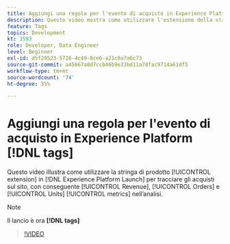 ```yaml
---
title: Aggiungi una regola per l'evento di acquisto in Experience Platform [!DNL tags]
description: Questo video mostra come utilizzare l'estensione della stringa di prodotto in [!DNL tags] per tenere traccia degli acquisti sul sito, con conseguente metrica Ricavi, Ordini e Unità nell'analisi.
feature: Tags
topics: Development
kt: 3593
role: Developer, Data Engineer
level: Beginner
exl-id: d5f29523-5726-4c49-8ce6-a21c0a7a6c73
source-git-commit: a45667a8d7ccb46b9e33bd11a78fac9714a61df5
workflow-type: tm+mt
source-wordcount: '74'
ht-degree: 35%

---
```


# Aggiungi una regola per l&#39;evento di acquisto in Experience Platform [!DNL tags]

Questo video illustra come utilizzare la stringa di prodotto [!UICONTROL extension] in [!DNL Experience Platform Launch] per tracciare gli acquisti sul sito, con conseguente [!UICONTROL Revenue], [!UICONTROL Orders] e [!UICONTROL Units] [!UICONTROL metrics] nell’analisi.

>[!NOTE]
>
> Il lancio è ora **[!DNL tags]**

>[!VIDEO](https://video.tv.adobe.com/v/37369/?quality=12&learn=on&captions=ita)
